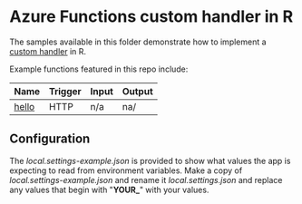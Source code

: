 
# Azure Functions custom handler in R

The samples available in this folder demonstrate how to implement a [custom handler](https://docs.microsoft.com/azure/azure-functions/functions-custom-handlers) in R.

Example functions featured in this repo include:

| Name | Trigger | Input | Output |
|------|---------|-------|--------|
| [hello](./hello) | HTTP | n/a | na/ |

## Configuration

The *local.settings-example.json* is provided to show what values the app is expecting to read from environment variables. Make a copy of *local.settings-example.json* and rename it *local.settings.json* and replace any values that begin with "**YOUR_**" with your values.

